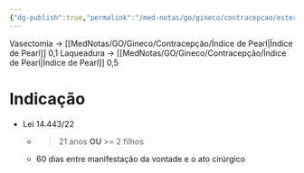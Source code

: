 ```yaml
---
{"dg-publish":true,"permalink":"/med-notas/go/gineco/contracepcao/esterilizacao-definitiva/","tags":["review"]}
---
```


Vasectomia -> [[MedNotas/GO/Gineco/Contracepção/Índice de Pearl\|Índice de Pearl]] 0,1
Laqueadura -> [[MedNotas/GO/Gineco/Contracepção/Índice de Pearl\|Índice de Pearl]] 0,5

# Indicação
- Lei 14.443/22
	- > 21 anos **OU** >= 2 filhos
	- 60 dias entre manifestação da vontade e o ato cirúrgico